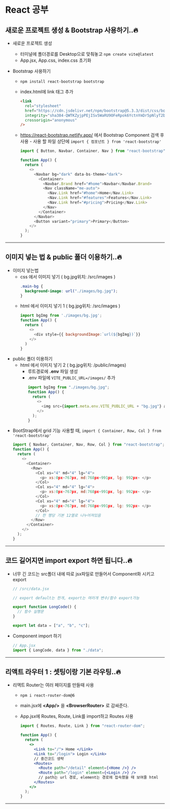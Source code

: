 # React 공부

## 새로운 프로젝트 생성 & Bootstrap 사용하기..🔥

- 새로운 프로젝트 생성
  - 터미널에 폴더경로를 Desktop으로 맞춰놓고 `npm create vite@latest`
  - App.jsx, App.css, index.css 초기화
- Bootstrap 사용하기

  - `npm install react-bootstrap bootstrap`
  - index.html에 link 태그 추가
    ```html
    <link
      rel="stylesheet"
      href="https://cdn.jsdelivr.net/npm/bootstrap@5.3.3/dist/css/bootstrap.min.css"
      integrity="sha384-QWTKZyjpPEjISv5WaRU9OFeRpok6YctnYmDr5pNlyT2bRjXh0JMhjY6hW+ALEwIH"
      crossorigin="anonymous"
    />
    ```
  - https://react-bootstrap.netlify.app/ 에서 Bootstrap Component 검색 후 사용 - 사용 할 파일 상단에 `import { 컴포넌트 } from 'react-bootstrap'`

    ```js
    import { Button, Navbar, Container, Nav } from "react-bootstrap";

    function App() {
      return (
        <>
          <Navbar bg="dark" data-bs-theme="dark">
            <Container>
              <Navbar.Brand href="#home">Navbar</Navbar.Brand>
              <Nav className="me-auto">
                <Nav.Link href="#home">Home</Nav.Link>
                <Nav.Link href="#features">Features</Nav.Link>
                <Nav.Link href="#pricing">Pricing</Nav.Link>
              </Nav>
            </Container>
          </Navbar>
          <Button variant="primary">Primary</Button>
        </>
      );
    }
    ```

---

## 이미지 넣는 법 & public 폴더 이용하기..🔥

- 이미지 넣는법
  - css 에서 이미지 넣기 ( bg.jpg위치: /src/images )
    ```css
    .main-bg {
      background-image: url("./images/bg.jpg");
    }
    ```
  - html 에서 이미지 넣기 1 ( bg.jpg위치: /src/images )
    ```js
    import bgImg from './images/bg.jpg';
    function App() {
      return (
        <>
          <div style={{ backgroundImage:`url(${bgImg})`}}
        </>
      )
    }
    ```
- public 폴더 이용하기
  - html 에서 이미지 넣기 2 ( bg.jpg위치: /public/images)
    - 루트경로에 **.env** 파일 생성
    - .env 파일에 `VITE_PUBLIC_URL=/images/` 추가
      ```js
      import bgImg from "./images/bg.jpg";
      function App() {
        return (
          <>
            <img src={import.meta.env.VITE_PUBLIC_URL + "bg.jpg"} alt="bgImg" />
          </>
        );
      }
      ```
- BootStrap에서 grid 기능 사용할 때, `import { Container, Row, Col } from 'react-bootstrap'`
  ```js
  import { Navbar, Container, Nav, Row, Col } from "react-bootstrap";
  function App() {
    return (
      <>
        <Container>
          <Row>
            <Col xs="4" md="4" lg="4">
              <p> xs:0px~767px, md:768px~991px, lg: 992px~ </p>
            </Col>
            <Col xs="4" md="4" lg="4">
              <p> xs:0px~767px, md:768px~991px, lg: 992px~ </p>
            </Col>
            <Col xs="4" md="4" lg="4">
              <p> xs:0px~767px, md:768px~991px, lg: 992px~ </p>
            </Col>
            // 한 행당 기본 12열로 나누어져있음
          </Row>
        </Container>
      </>
    );
  }
  ```

---

## 코드 길어지면 import export 하면 됩니다..🔥

- 너무 긴 코드는 src폴더 내에 따로 jsx파일로 만들어서 Component화 시키고 export

  ```jsx
  // /src/data.jsx

  // export default는 한개, export는 여러개 변수/함수 export가능

  export function LongCode() {
    // 함수 실행문
  }

  export let data = ["a", "b", "c"];
  ```

- Component import 하기
  ```jsx
  // App.jsx
  import { LongCode, data } from "./data";
  ```

---

## 리액트 라우터 1 : 셋팅이랑 기본 라우팅..🔥

- 리액트 Router는 여러 페이지를 만들때 사용

  - `npm i react-router-dom@6`
  - main.jsx에 **\<App/>** 을 **\<BrowserRouter>** 로 감싸준다.
  - App.jsx에 Routes, Route, Link를 import하고 Routes 사용

    ```jsx
    import { Routes, Route, Link } from "react-router-dom";

    function App() {
      return (
        <>
          <Link to="/"> Home </Link>
          <Link to="/login"> Login </Link>
          // 중간코드 생략
          <Routes>
            <Route path="/detail" element={<Home />} />
            <Route path="/login" element={<Login />} />
            // path는 url 경로, element는 경로에 접속했을 때 보여줄 html
          </Routes>
        </>
      );
    }
    ```

---
